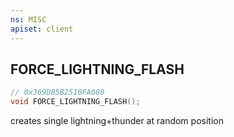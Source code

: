 ```yaml
---
ns: MISC
apiset: client
---
```

## FORCE_LIGHTNING_FLASH

```c
// 0x369DB5B2510FA080
void FORCE_LIGHTNING_FLASH();
```

creates single lightning+thunder at random position




